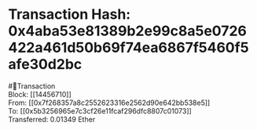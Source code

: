 
Transaction Hash: 0x4aba53e81389b2e99c8a5e0726422a461d50b69f74ea6867f5460f5afe30d2bc
====================================================================================
  
#💸Transaction  
Block: [[14456710]]  
From: [[0x7f268357a8c2552623316e2562d90e642bb538e5]]  
To: [[0x5b3256965e7c3cf26e11fcaf296dfc8807c01073]]  
Transferred: 0.01349 Ether